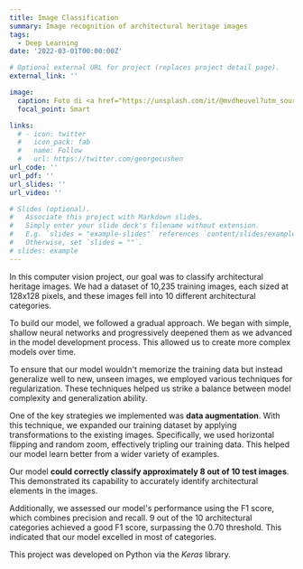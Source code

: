 ```yaml
---
title: Image Classification
summary: Image recognition of architectural heritage images
tags:
  - Deep Learning
date: '2022-03-01T00:00:00Z'

# Optional external URL for project (replaces project detail page).
external_link: ''

image:
  caption: Foto di <a href="https://unsplash.com/it/@mvdheuvel?utm_source=unsplash&utm_medium=referral&utm_content=creditCopyText">Maarten van den Heuvel</a> su <a href="https://unsplash.com/it/foto/0SYJS6nfR10?utm_source=unsplash&utm_medium=referral&utm_content=creditCopyText">Unsplash</a>
  focal_point: Smart

links:
  # - icon: twitter
  #   icon_pack: fab
  #   name: Follow
  #   url: https://twitter.com/georgecushen
url_code: ''
url_pdf: ''
url_slides: ''
url_video: ''

# Slides (optional).
#   Associate this project with Markdown slides.
#   Simply enter your slide deck's filename without extension.
#   E.g. `slides = "example-slides"` references `content/slides/example-slides.md`.
#   Otherwise, set `slides = ""`.
# slides: example
---
```


In this computer vision project, our goal was to classify architectural heritage images. We had a dataset of 10,235 training images, each sized at 128x128 pixels, and these images fell into 10 different architectural categories.

To build our model, we followed a gradual approach. We began with simple, shallow neural networks and progressively deepened them as we advanced in the model development process. This allowed us to create more complex models over time.

To ensure that our model wouldn't memorize the training data but instead generalize well to new, unseen images, we employed various techniques for regularization. These techniques helped us strike a balance between model complexity and generalization ability.

One of the key strategies we implemented was **data augmentation**. With this technique, we expanded our training dataset by applying transformations to the existing images. Specifically, we used horizontal flipping and random zoom, effectively tripling our training data. This helped our model learn better from a wider variety of examples.

Our model **could correctly classify approximately 8 out of 10 test images**. This demonstrated its capability to accurately identify architectural elements in the images.

Additionally, we assessed our model's performance using the F1 score, which combines precision and recall. 9 out of the 10 architectural categories achieved a good F1 score, surpassing the 0.70 threshold. This indicated that our model excelled in most of categories.

This project was developed on Python via the *Keras* library.


